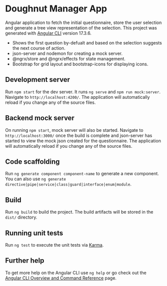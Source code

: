 # Doughnut Manager App

Angular application to fetch the initial questionnaire, store the user selection and generate a tree view representation of the selection.
This project was generated with [Angular CLI](https://github.com/angular/angular-cli) version 17.3.6.
 
- Shows the first question by-defualt and based on the selection suggests the next course of action.
- json-server and nodemon for creating a mock server.
- @ngrx/store and @ngrx/effects for state management.
- Bootstrap for grid layout and bootstrap-icons for displaying icons.

## Development server

Run `npm start` for the dev server. It runs `ng serve` and `npm run mock:server`. Navigate to `http://localhost:4200/`. The application will automatically reload if you change any of the source files.

## Backend mock server

On running `npm start`, mock server will also be started. Navigate to `http://localhost:3000/` once the build is complete and json-server has started to view the mock json created for the questionnaire. The application will automatically reload if you change any of the source files.

## Code scaffolding

Run `ng generate component component-name` to generate a new component. You can also use `ng generate directive|pipe|service|class|guard|interface|enum|module`.

## Build

Run `ng build` to build the project. The build artifacts will be stored in the `dist/` directory.

## Running unit tests

Run `ng test` to execute the unit tests via [Karma](https://karma-runner.github.io).

## Further help

To get more help on the Angular CLI use `ng help` or go check out the [Angular CLI Overview and Command Reference](https://angular.io/cli) page.
